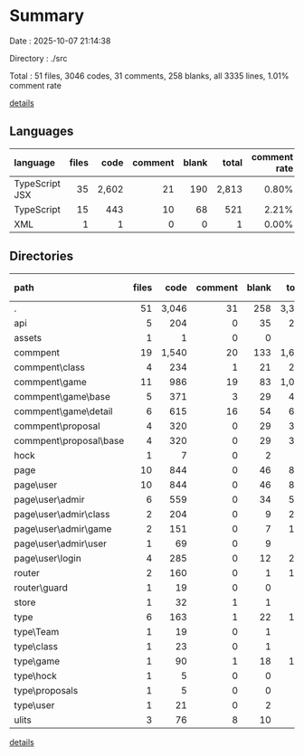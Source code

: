 # Summary

Date : 2025-10-07 21:14:38

Directory : ./src

Total : 51 files,  3046 codes, 31 comments, 258 blanks, all 3335 lines, 1.01% comment rate

[details](details.md)

## Languages
| language | files | code | comment | blank | total | comment rate |
| :--- | ---: | ---: | ---: | ---: | ---: | ---: |
| TypeScript JSX | 35 | 2,602 | 21 | 190 | 2,813 | 0.80% |
| TypeScript | 15 | 443 | 10 | 68 | 521 | 2.21% |
| XML | 1 | 1 | 0 | 0 | 1 | 0.00% |

## Directories
| path | files | code | comment | blank | total | comment rate |
| :--- | ---: | ---: | ---: | ---: | ---: | ---: |
| . | 51 | 3,046 | 31 | 258 | 3,335 | 1.01% |
| api | 5 | 204 | 0 | 35 | 239 | 0.00% |
| assets | 1 | 1 | 0 | 0 | 1 | 0.00% |
| commpent | 19 | 1,540 | 20 | 133 | 1,693 | 1.28% |
| commpent\class | 4 | 234 | 1 | 21 | 256 | 0.43% |
| commpent\game | 11 | 986 | 19 | 83 | 1,088 | 1.89% |
| commpent\game\base | 5 | 371 | 3 | 29 | 403 | 0.80% |
| commpent\game\detail | 6 | 615 | 16 | 54 | 685 | 2.54% |
| commpent\proposal | 4 | 320 | 0 | 29 | 349 | 0.00% |
| commpent\proposal\base | 4 | 320 | 0 | 29 | 349 | 0.00% |
| hock | 1 | 7 | 0 | 2 | 9 | 0.00% |
| page | 10 | 844 | 0 | 46 | 890 | 0.00% |
| page\user | 10 | 844 | 0 | 46 | 890 | 0.00% |
| page\user\admir | 6 | 559 | 0 | 34 | 593 | 0.00% |
| page\user\admir\class | 2 | 204 | 0 | 9 | 213 | 0.00% |
| page\user\admir\game | 2 | 151 | 0 | 7 | 158 | 0.00% |
| page\user\admir\user | 1 | 69 | 0 | 9 | 78 | 0.00% |
| page\user\login | 4 | 285 | 0 | 12 | 297 | 0.00% |
| router | 2 | 160 | 0 | 1 | 161 | 0.00% |
| router\guard | 1 | 19 | 0 | 0 | 19 | 0.00% |
| store | 1 | 32 | 1 | 1 | 34 | 3.03% |
| type | 6 | 163 | 1 | 22 | 186 | 0.61% |
| type\Team | 1 | 19 | 0 | 1 | 20 | 0.00% |
| type\class | 1 | 23 | 0 | 1 | 24 | 0.00% |
| type\game | 1 | 90 | 1 | 18 | 109 | 1.10% |
| type\hock | 1 | 5 | 0 | 0 | 5 | 0.00% |
| type\proposals | 1 | 5 | 0 | 0 | 5 | 0.00% |
| type\user | 1 | 21 | 0 | 2 | 23 | 0.00% |
| ulits | 3 | 76 | 8 | 10 | 94 | 9.52% |

[details](details.md)